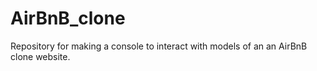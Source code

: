 # AirBnB_clone
Repository for making a console to interact with models of an an AirBnB clone website.
